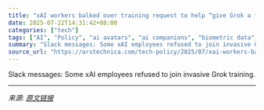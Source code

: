 ```yaml
---
title: "xAI workers balked over training request to help “give Grok a face,” docs show"
date: 2025-07-22T14:31:42+08:00
categories: ["tech"]
tags: ["AI", "Policy", "ai avatars", "ai companions", "biometric data", "Elon Musk", "facial expression", "grok", "X", "xAI"]
summary: "Slack messages: Some xAI employees refused to join invasive Grok training."
source_url: "https://arstechnica.com/tech-policy/2025/07/xai-workers-balked-over-training-request-to-help-give-grok-a-face-docs-show/"
---
```


Slack messages: Some xAI employees refused to join invasive Grok training.

---

*来源: [原文链接](https://arstechnica.com/tech-policy/2025/07/xai-workers-balked-over-training-request-to-help-give-grok-a-face-docs-show/)*
